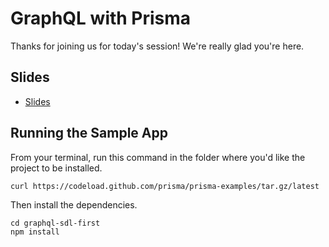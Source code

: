 # GraphQL with Prisma

Thanks for joining us for today's session! We're really glad you're here.

## Slides

- [Slides](https://slides.com/moonhighway/graphql-with-prisma/)

## Running the Sample App

From your terminal, run this command in the folder where you'd like the project to be installed.

```sh
curl https://codeload.github.com/prisma/prisma-examples/tar.gz/latest | tar -xz --strip=2 prisma-examples-latest/javascript/graphql-sdl-first
```

Then install the dependencies.

```
cd graphql-sdl-first
npm install
```

